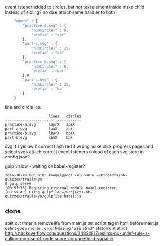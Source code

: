 
event listener added to circles, but not text element inside
    make child instead of sibling? no dice
    attach same handler to both

```js
    "games" : {
        "practice-a.svg" : {
            "numCircles" : 8,
            "prefix" : "apr"
        },
        "part-a.svg" : {
            "numCircles" : 25,
            "prefix" : "aa"
        },
        "practice-b.svg" : {
            "numCircles" : 8,
            "prefix" : "bpr"
        },# 
        "part-b.svg" : {
            "numCircles" : 25,
            "prefix" : "bb"
        }
    }
```

line and circle ids:

                        lines   circles
    -----------------------------------
    practice-a.svg      laprX   aprX
    part-a.svg          laaX    aaX
    practice-b.svg      lbprX   bprX
    part-b.svg          lbbX    bbX      


svg:
fill yellow if correct
flash red if wrong
make click progress pages and select svgs
attach correct event listeners onload of each svg
    store in config.json?

gulp v slow - waiting on babel-register?

    2016-10-24 00:56:05 kvogel@yoga3-vlubuntu ~/Projects/bb-quizzes/trails/yo
    $ gulp serve
    [00:57:35] Requiring external module babel-register
    [00:59:43] Using gulpfile ~/Projects/bb-quizzes/trails/yo/gulpfile.babel.js


## done

split out timer.js
    remove iife from main.js
    put script tag in html before main.js
    eslint goes mental: error  Missing "use strict" statement  strict
        http://stackoverflow.com/questions/34820817/eslints-no-undef-rule-is-calling-my-use-of-underscore-an-undefined-variable
